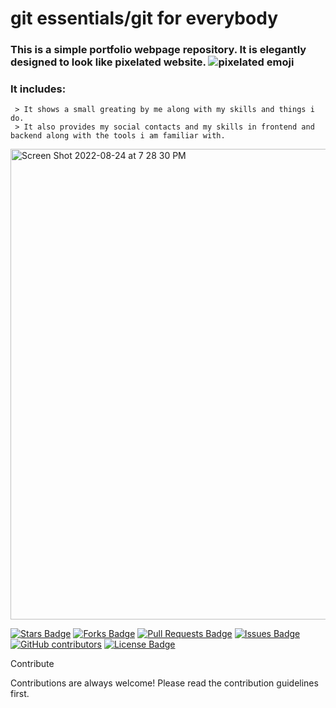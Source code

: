 # git essentials/git for everybody

### This is a simple portfolio webpage repository. It is elegantly designed to look like pixelated website. ![pixelated emoji]([https://myoctocat.com/assets/images/base-octocat.svg](https://img.favpng.com/9/17/2/pixel-art-art-emoji-drawing-png-favpng-GGhVN9n7rTjma6tnTce3HH9P5.jpg))

### It includes:
     > It shows a small greating by me along with my skills and things i do.
     > It also provides my social contacts and my skills in frontend and backend along with the tools i am familiar with.


<img width="753" alt="Screen Shot 2022-08-24 at 7 28 30 PM" src="https://user-images.githubusercontent.com/100453330/186472536-ae9e5f5d-19a7-4b1f-a4f0-c1000c2d2fdc.png">

<a href="https://github.com/abhisheknaiidu/awesome-github-profile-readme/stargazers"><img src="https://img.shields.io/github/stars/abhisheknaiidu/awesome-github-profile-readme" alt="Stars Badge"/></a>
<a href="https://github.com/abhisheknaiidu/awesome-github-profile-readme/network/members"><img src="https://img.shields.io/github/forks/abhisheknaiidu/awesome-github-profile-readme" alt="Forks Badge"/></a>
<a href="https://github.com/abhisheknaiidu/awesome-github-profile-readme/pulls"><img src="https://img.shields.io/github/issues-pr/abhisheknaiidu/awesome-github-profile-readme" alt="Pull Requests Badge"/></a>
<a href="https://github.com/abhisheknaiidu/awesome-github-profile-readme/issues"><img src="https://img.shields.io/github/issues/abhisheknaiidu/awesome-github-profile-readme" alt="Issues Badge"/></a>
<a href="https://github.com/abhisheknaiidu/awesome-github-profile-readme/graphs/contributors"><img alt="GitHub contributors" src="https://img.shields.io/github/contributors/abhisheknaiidu/awesome-github-profile-readme?color=2b9348"></a>
<a href="https://github.com/abhisheknaiidu/awesome-github-profile-readme/blob/master/LICENSE"><img src="https://img.shields.io/github/license/abhisheknaiidu/awesome-github-profile-readme?color=2b9348" alt="License Badge"/></a>


Contribute

Contributions are always welcome! Please read the contribution guidelines first.
